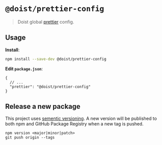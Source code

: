 # `@doist/prettier-config`

> Doist global [prettier](https://prettier.io) config.

## Usage

**Install**:

```sh
npm install --save-dev @doist/prettier-config
```

**Edit `package.json`**:

```jsonc
{
  // ...
  "prettier": "@doist/prettier-config"
}
```

## Release a new package

This project uses [sementic versioning](https://semver.org/). A new version will be published to both npm and GitHub Package Registry when a new tag is pushed.

```
npm version <major|minor|patch>
git push origin --tags
```
